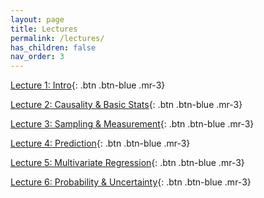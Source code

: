 ```yaml
---
layout: page
title: Lectures
permalink: /lectures/
has_children: false
nav_order: 3
---
```


[Lecture 1: Intro](https://github.com/bayreuth-politics/R/raw/gh-pages/docs/lectures/Data_Analysis_in_R_Bayreuth_22_Week1.pdf){: .btn .btn-blue .mr-3}

[Lecture 2: Causality & Basic Stats](https://github.com/bayreuth-politics/R/raw/gh-pages/docs/lectures/Data_Analysis_in_R_Bayreuth_22_Week2.pdf){: .btn .btn-blue .mr-3}

[Lecture 3: Sampling & Measurement](https://github.com/bayreuth-politics/R/raw/gh-pages/docs/lectures/Data_Analysis_in_R_Bayreuth_22_Week3.pdf){: .btn .btn-blue .mr-3}

[Lecture 4: Prediction](https://github.com/bayreuth-politics/R/raw/gh-pages/docs/lectures/Data_Analysis_in_R_Bayreuth_22_Week4.pdf){: .btn .btn-blue .mr-3}

[Lecture 5: Multivariate Regression](https://github.com/bayreuth-politics/R/raw/gh-pages/docs/lectures/Data_Analysis_in_R_Bayreuth_22_Week5.pdf){: .btn .btn-blue .mr-3}

[Lecture 6: Probability & Uncertainty](https://github.com/bayreuth-politics/R/raw/gh-pages/docs/lectures/Data_Analysis_in_R_Bayreuth_22_Week6.pdf){: .btn .btn-blue .mr-3}

